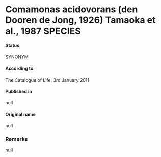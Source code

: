 # Comamonas acidovorans (den Dooren de Jong, 1926) Tamaoka et al., 1987 SPECIES

#### Status
SYNONYM

#### According to
The Catalogue of Life, 3rd January 2011

#### Published in
null

#### Original name
null

### Remarks
null